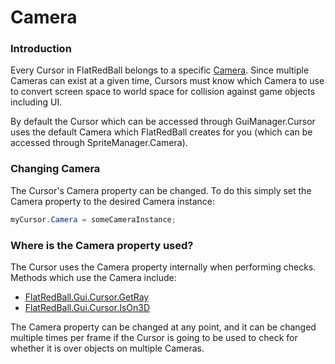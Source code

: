 # Camera

### Introduction

Every Cursor in FlatRedBall belongs to a specific [Camera](../../camera/). Since multiple Cameras can exist at a given time, Cursors must know which Camera to use to convert screen space to world space for collision against game objects including UI.

By default the Cursor which can be accessed through GuiManager.Cursor uses the default Camera which FlatRedBall creates for you (which can be accessed through SpriteManager.Camera).

### Changing Camera

The Cursor's Camera property can be changed. To do this simply set the Camera property to the desired Camera instance:

```csharp
myCursor.Camera = someCameraInstance;
```

### Where is the Camera property used?

The Cursor uses the Camera property internally when performing checks. Methods which use the Camera include:

* [FlatRedBall.Gui.Cursor.GetRay](getray.md)
* [FlatRedBall.Gui.Cursor.IsOn3D](ison3d.md)

The Camera property can be changed at any point, and it can be changed multiple times per frame if the Cursor is going to be used to check for whether it is over objects on multiple Cameras.
